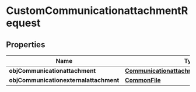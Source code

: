 
# CustomCommunicationattachmentRequest

## Properties
| Name | Type | Description | Notes |
| ------------ | ------------- | ------------- | ------------- |
| **objCommunicationattachment** | [**CommunicationattachmentRequestCompound**](CommunicationattachmentRequestCompound.md) |  |  [optional] |
| **objCommunicationexternalattachment** | [**CommonFile**](CommonFile.md) |  |  [optional] |



